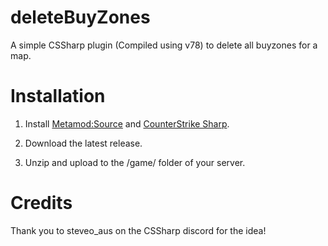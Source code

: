 # deleteBuyZones
A simple CSSharp plugin (Compiled using v78) to delete all buyzones for a map.

# Installation
1. Install [Metamod:Source](https://www.sourcemm.net/downloads.php/?branch=master) and [CounterStrike Sharp](https://github.com/roflmuffin/CounterStrikeSharp).

2. Download the latest release.

3. Unzip and upload to the /game/ folder of your server.

# Credits
Thank you to steveo_aus on the CSSharp discord for the idea!
